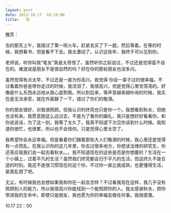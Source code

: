 ```yaml
---
layout: post
date: 2013-10-17  10:19:00
title:   信
---
```



雅芳：

去的那天上午，我错过了第一班火车。赶紧去买了下一趟，然后等着。在等的时候，我想看书，但是看不下去。我太激动了。认识这些年，我终于可以见到你。

老师说，听你叫我“笔友”真是太奇怪了。虽然听你之前说过，不过还是觉得蛮不自在的。难道说是朋友不是很自然的吗？好在你的那些朋友也没多问。

虽然觉得有点太早，不过还是一直为你高兴。我觉得
你会一辈子过的很幸福。不过看着你爸爸带你走过的时候，我流泪了，我很高兴，但是觉得心里空荡荡的。好像是什么东西永远地从我心底割离。所以到后来，等声音越来越吵闹的时候，我实在是无法承受，就在外面静了一下，错过了你们的敬酒。

你的朋友很好，对我很照顾。但我认识的终究也只是你一个。我想看到秋水，但她也没有来。我愿意跑这么远过去，不是为了看你的婚礼，我只是想好好看看你，和你说说话，为了这一刻，我等了太久了。我真不知道下次见你该到什么时候。我知道你很忙，也很累，所以也不会怪你。只是觉得心里太空了。

我希望你会永远幸福。但是看着你们跟着那些大人们敬酒的时候，我心里还是觉得有一点慌乱。在我认识你的这几年里，你去过很多地方，你想读法律的研究生，你还答应我我们会一起去看秋水。。。我不知道现在的这些是否是你想要的？生活在一个小镇上，过着平凡的生活？虽然我们终究都会归于平凡的生活，但这终久不是合适的时刻。我还不是很习惯现在的这个你，不过你一直比我成熟，也更懂得生活，是我乱想了吧。

无尘，有时候我也会想如果我和你在一起会怎样？不过看我现在这样，我几乎没有照顾别人的能力，所以我很高兴你能找到一个能照顾你的人。我太感谢秋水，把你带进我的生命中。即使只是朋友，我也愿为你的幸福去做任何事。我很感激。

10.17 23：00


